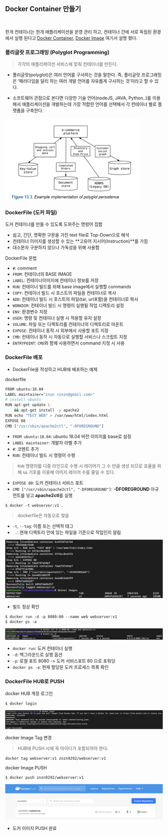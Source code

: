 ## Docker Container 만들기

<br>

한개 컨테이너는 한개 애플리케이션을 운영 관리 하고, 컨테이너 간에 서로 독립된 환경에서 실행 된다고 [Docker Container](2020-06-13.md), [Docker Image](2020-06-13.md) 여기서 설명 했다. <br>

### 폴리글랏 프로그래밍 (Polyglot Programming)
> 각각의 애플리케이션 서비스에 맞춰 컨테이너를 만든다.

* 폴리글랏(polyglot)은 여러 언어를 구사하는 것을 말한다. 즉, 폴리글랏 프로그래밍은 ‘패러다임을 달리 하는 여러 개발 언어를 자유롭게 구사하는 것’이라고 할 수 있다.

* 소프트웨어 관점으로 본다면 다양한 기술 언어(nodeJS, JAVA, Python..)를 이용해서 애플리케이션을 개발하는데 가장 적합한 언어를 선택해서 각 컨테이너 별로 플랫폼을 구축한다.

![](img/docker14.png)

### DockerFile (도커 파일)
도커 컨테이너를 만들 수 있도록 도와주는 명령어 집합
* 쉽고, 간단, 명확한 구문을 가진 text file로 Top-Down으로 해석
* 컨테이너 이미지를 생성할 수 있는 **고유어 지시어(Instruction)**를 가짐
* 대소문자 구분하지 않으나 가독성을 위해 사용함

DockerFile 문법
* `#`: comment
* `FROM`: 컨테이너의 BASE IMAGE
* `LABEL`: 컨테이너이미지에 컨테이너 정보를 저장
* `RUN`: 컨테이너 빌드를 위해 base image에서 실행할 commands
* `COPY`: 컨테이너 빌드 시 호스트의 파일을 컨테이너로 복사
* `ADD`: 컨테이너 빌드 시 호스트의 파일(tar, url포함)을 컨테이너로 복사
* `WORKDIR`: 컨테이너 빌드 시 명령이 실행될 작업 디렉토리 설정
* `ENV`: 환경변수 지정
* `USER`: 명령 및 컨테이너 실행 시 적용할 유저 설정
* `VOLUME`: 파일 또는 디렉토리를 컨테이너의 디렉토리로 마운트
* `EXPOSE`: 컨테이너 동작 시 외부에서 사용할 포트 지정
* `CMD`: 컨테이너 동작 시 자동으로 실행할 서비스나 스크립트 지정
* `ENTRYPOINT`: `CMD`와 함께 사용하면서 command 지정 시 사용

### DockerFile 배포
* DockerFile을 작성하고 HUB에 배포하는 예제

<!-- hello.js
```javascript
const http = require('http');
const os = require('os');
console.log("Test server starting...");

var handler = function(request, response) {
    console.log("Received request from " + request.connection.remoteAddress);
    response.writeHead(200);
    response.end("Container Hostname: " + os.hostname() + "\n");
};

var www = http.createServer(handler);
www.listen(8080);
``` -->

dockerfile
```bash
FROM ubuntu:18.04
LABEL maintainer="znzn <znzn@gmail.com>"
# install ubuntu 
RUN apt-get update \
    && apt-get install -y apache2
RUN echo "TEST WEB" > /var/www/html/index.html
EXPOSE 80
CMD ["/usr/sbin/apache2ctl", "-DFOREGROUND"]

```
* `FROM ubuntu:18.04`: ubuntu 18.04 버전 이미지를 base로 설정
* `LABEL maintainer`: 개발자 라벨 추가 
* `#`: 코멘트 추가
* `RUN`: 컨테이너 빌드 시 명령어 수행
> `RUN` 명령어를 다중 라인으로 수행 시 레이어가 그 수 만큼 생성 되므로 효율을 위해 `&&` 기호를 이용해 이미지 레이어 수를 줄일 수 있다.
* `EXPOSE 80`: 도커 컨테이너 서비스 포트
* `CMD ["/usr/sbin/apache2ctl", "-DFOREGROUND"]`: **-DFOREGROUND** 아규먼트를 넣고 **apache2ctl**를 실행

```
$ docker -t webserver:v1 .
```
> dockerfile은 자동으로 찾음
* `-t`, `--tag`: 이름 또는 선택적 태그
* ` .`: 현재 디렉토리 안에 있는 파일을 기준으로 작업인지 알림

![](img/docker15.png)
* 빌드 정상 확인

```
$ docker run -d -p 8080:80 --name web webserver:v1
$ docker ps -a
```
![](img/docker16.png)
* `docker run`: 도커 컨테이너 실행
* `-d`: 백그라운드로 실행 옵션
* `-p`: 로컬 포트 8080 -> 도커 서비스포트 80 으로 포워딩
* `docker ps -a`: 현재 할당된 도커 프로세스 목록 확인

### DockerFile HUB로 PUSH
docker HUB 계정 로그인
```
$ docker login
```
![](img/docker17.png)

docker Image Tag 변경
> HUB에 PUSH 시에 꼭 아이디가 포함되어야 한다.

```
docker tag webserver:v1 znzn9292/webserver:v1
```

docker Image PUSH
```
$ docker push znzn9292/webserver:v1
```
![](img/docker18.png)
* 도커 이미지 PUSH 완료


